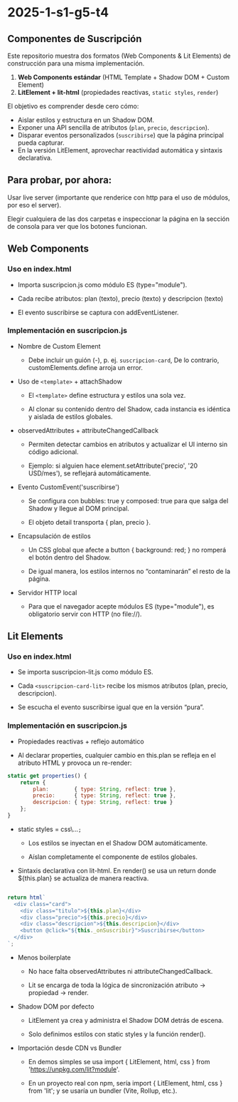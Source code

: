 # 2025-1-s1-g5-t4

## Componentes de Suscripción

Este repositorio muestra dos formatos (Web Components & Lit Elements) de construcción para una misma implementación.

1. **Web Components estándar** (HTML Template + Shadow DOM + Custom Element)  
2. **LitElement + lit-html** (propiedades reactivas, `static styles`, `render`)

El objetivo es comprender desde cero cómo:
- Aislar estilos y estructura en un Shadow DOM.  
- Exponer una API sencilla de atributos (`plan`, `precio`, `descripcion`).  
- Disparar eventos personalizados (`suscribirse`) que la página principal pueda capturar.  
- En la versión LitElement, aprovechar reactividad automática y sintaxis declarativa.

## Para probar, por ahora:

Usar live server (importante que renderice con http para el uso de módulos, por eso el server).

Elegir cualquiera de las dos carpetas e inspeccionar la página en la sección de consola para ver que los botones funcionan.

## Web Components

### Uso en index.html

* Importa suscripcion.js como módulo ES (type="module").

* Cada <suscripcion-card> recibe atributos: plan (texto), precio (texto) y descripcion (texto)

* El evento suscribirse se captura con addEventListener.

### Implementación en suscripcion.js

* Nombre de Custom Element

    * Debe incluir un guión (-), p. ej. `suscripcion-card`, De lo contrario, customElements.define arroja un error.

* Uso de `<template>` + attachShadow

    * El `<template>` define estructura y estilos una sola vez.

    * Al clonar su contenido dentro del Shadow, cada instancia es idéntica y aislada de estilos globales.

* observedAttributes + attributeChangedCallback

    * Permiten detectar cambios en atributos y actualizar el UI interno sin código adicional.

    * Ejemplo: si alguien hace element.setAttribute('precio', '20 USD/mes'), se reflejará automáticamente.

* Evento CustomEvent('suscribirse')

    * Se configura con bubbles: true y composed: true para que salga del Shadow y llegue al DOM principal.

    * El objeto detail transporta { plan, precio }.

* Encapsulación de estilos

    * Un CSS global que afecte a button { background: red; } no romperá el botón dentro del Shadow.

    * De igual manera, los estilos internos no “contaminarán” el resto de la página.

* Servidor HTTP local

    * Para que el navegador acepte módulos ES (type="module"), es obligatorio servir con HTTP (no file://).

## Lit Elements

### Uso en index.html

* Se importa suscripcion-lit.js como módulo ES.

* Cada `<suscripcion-card-lit>` recibe los mismos atributos (plan, precio, descripcion).

* Se escucha el evento suscribirse igual que en la versión “pura”.

### Implementación en suscripcion.js

* Propiedades reactivas + reflejo automático

* Al declarar properties, cualquier cambio en this.plan se refleja en el atributo HTML y provoca un re-render:

```js
static get properties() {
    return {
        plan:        { type: String, reflect: true },
        precio:      { type: String, reflect: true },
        descripcion: { type: String, reflect: true }
    };
}
```

* static styles = css\…`;`

    * Los estilos se inyectan en el Shadow DOM automáticamente.

    * Aíslan completamente el componente de estilos globales.

* Sintaxis declarativa con lit-html. En render() se usa un return donde ${this.plan} se actualiza de manera reactiva.

```js

return html`
  <div class="card">
    <div class="titulo">${this.plan}</div>
    <div class="precio">${this.precio}</div>
    <div class="descripcion">${this.descripcion}</div>
    <button @click="${this._onSuscribir}">Suscribirse</button>
  </div>
`;
```

* Menos boilerplate

    * No hace falta observedAttributes ni attributeChangedCallback.

    * Lit se encarga de toda la lógica de sincronización atributo → propiedad → render.

* Shadow DOM por defecto

    * LitElement ya crea y administra el Shadow DOM detrás de escena.

    * Solo definimos estilos con static styles y la función render().

* Importación desde CDN vs Bundler

    * En demos simples se usa import { LitElement, html, css } from 'https://unpkg.com/lit?module'.

    * En un proyecto real con npm, sería import { LitElement, html, css } from 'lit'; y se usaría un bundler (Vite, Rollup, etc.).